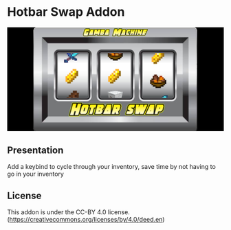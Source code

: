 # Hotbar Swap Addon

<p align="center">
  <img src="image/Hotbar Swap addon banner.png?raw=true" alt="Addon's banner" width="800"/>
</p>

## Presentation

Add a keybind to cycle through your inventory, save time by not having to go in your inventory

## License

This addon is under the CC-BY 4.0 license.
(https://creativecommons.org/licenses/by/4.0/deed.en)
